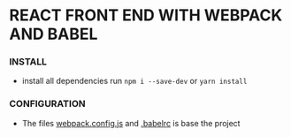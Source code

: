 # REACT FRONT END WITH WEBPACK AND BABEL

### INSTALL
- install all dependencies run `npm i --save-dev` or `yarn install`
### CONFIGURATION
- The files [webpack.config.js](https://webpack.js.org/) and [.babelrc](https://babeljs.io) is base the project
